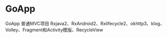 # GoApp
GoApp
普通MVC项目
Rxjava2、RxAndroid2、Rxlifecycle2、okhttp3、klog、Volley、Fragment和Activity模版、RecycleView